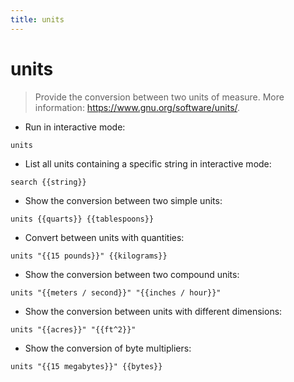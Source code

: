 ```yaml
---
title: units
---
```

# units

> Provide the conversion between two units of measure.
> More information: <https://www.gnu.org/software/units/>.

- Run in interactive mode:

`units`

- List all units containing a specific string in interactive mode:

`search {{string}}`

- Show the conversion between two simple units:

`units {{quarts}} {{tablespoons}}`

- Convert between units with quantities:

`units "{{15 pounds}}" {{kilograms}}`

- Show the conversion between two compound units:

`units "{{meters / second}}" "{{inches / hour}}"`

- Show the conversion between units with different dimensions:

`units "{{acres}}" "{{ft^2}}"`

- Show the conversion of byte multipliers:

`units "{{15 megabytes}}" {{bytes}}`
